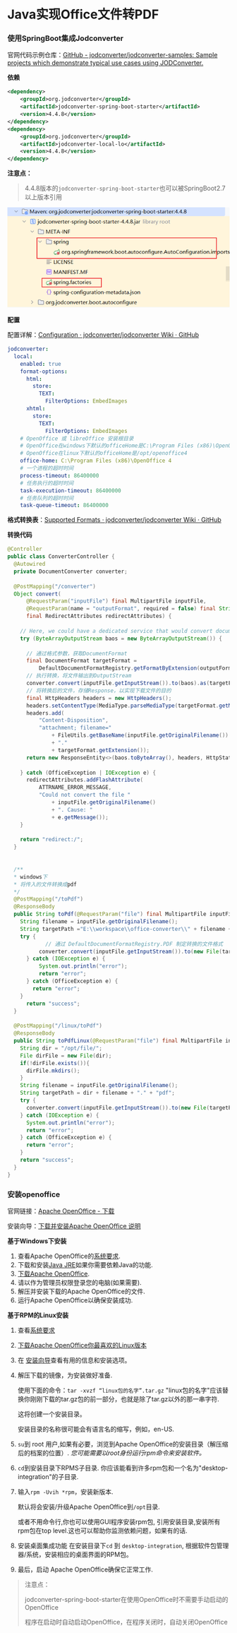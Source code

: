 # Java实现Office文件转PDF

### 使用SpringBoot集成Jodconverter

官网代码示例仓库：[GitHub - jodconverter/jodconverter-samples: Sample projects which demonstrate typical use cases using JODConverter.](https://github.com/jodconverter/jodconverter-samples)

**依赖**

```xml
<dependency>
    <groupId>org.jodconverter</groupId>
    <artifactId>jodconverter-spring-boot-starter</artifactId>
    <version>4.4.8</version>
</dependency>
<dependency>
    <groupId>org.jodconverter</groupId>
    <artifactId>jodconverter-local-lo</artifactId>
    <version>4.4.8</version>
</dependency>
```

**注意点：**

> 4.4.8版本的`jodconverter-spring-boot-starter`也可以被SpringBoot2.7以上版本引用

![image-20241107165509943](images/Java实现Office文件转PDF/image-20241107165509943.png) 

**配置**

配置详解：[Configuration · jodconverter/jodconverter Wiki · GitHub](https://github.com/jodconverter/jodconverter/wiki/Configuration)

```yml
jodconverter:
  local:
    enabled: true
    format-options:
      html:
        store:
          TEXT:
            FilterOptions: EmbedImages
      xhtml:
        store:
          TEXT:
            FilterOptions: EmbedImages
    # OpenOffice 或 libreOffice 安装根目录
    # OpenOffice在windows下默认的officeHome是C:\Program Files (x86)\OpenOffice 4
    # OpenOffice在linux下默认的officeHome是/opt/openoffice4
    office-home: C:\Program Files (x86)\OpenOffice 4
    # 一个进程的超时时间
    process-timeout: 86400000
    # 任务执行的超时时间
    task-execution-timeout: 86400000
    # 任务队列的超时时间
    task-queue-timeout: 86400000
```

**格式转换表**：[Supported Formats · jodconverter/jodconverter Wiki · GitHub](https://github.com/jodconverter/jodconverter/wiki/Supported-Formats)

**转换代码**

```java
@Controller
public class ConverterController {
  @Autowired
  private DocumentConverter converter;

  @PostMapping("/converter")
  Object convert(
      @RequestParam("inputFile") final MultipartFile inputFile,
      @RequestParam(name = "outputFormat", required = false) final String outputFormat,
      final RedirectAttributes redirectAttributes) {

    // Here, we could have a dedicated service that would convert document
    try (ByteArrayOutputStream baos = new ByteArrayOutputStream()) {

      // 通过格式参数，获取DocumentFormat
      final DocumentFormat targetFormat =
          DefaultDocumentFormatRegistry.getFormatByExtension(outputFormat);
      // 执行转换，将文件输出到OutputStream
      converter.convert(inputFile.getInputStream()).to(baos).as(targetFormat).execute();
	  // 将转换后的文件，存储Response，以实现下载文件的目的
      final HttpHeaders headers = new HttpHeaders();
      headers.setContentType(MediaType.parseMediaType(targetFormat.getMediaType()));
      headers.add(
          "Content-Disposition",
          "attachment; filename="
              + FileUtils.getBaseName(inputFile.getOriginalFilename())
              + "."
              + targetFormat.getExtension());
      return new ResponseEntity<>(baos.toByteArray(), headers, HttpStatus.OK);

    } catch (OfficeException | IOException e) {
      redirectAttributes.addFlashAttribute(
          ATTRNAME_ERROR_MESSAGE,
          "Could not convert the file "
              + inputFile.getOriginalFilename()
              + ". Cause: "
              + e.getMessage());
    }

    return "redirect:/";
  }

	
  /**
  * windows下
  * 将传入的文件转换成pdf
  */
  @PostMapping("/toPdf")
  @ResponseBody
  public String toPdf(@RequestParam("file") final MultipartFile inputFile){
    String filename = inputFile.getOriginalFilename();
    String targetPath ="E:\\workspace\\office-converter\\" + filename + "." + "pdf";
    try {
        	// 通过 DefaultDocumentFormatRegistry.PDF 制定转换的文件格式
          converter.convert(inputFile.getInputStream()).to(new File(targetPath)).as(DefaultDocumentFormatRegistry.PDF).execute();
      } catch (IOException e) {
          System.out.println("error");
          return "error";
      } catch (OfficeException e) {
        return "error";
    }
      return "success";
  }

  @PostMapping("/linux/toPdf")
  @ResponseBody
  public String toPdfLinux(@RequestParam("file") final MultipartFile inputFile){
    String dir = "/opt/file/";
    File dirFile = new File(dir);
    if(!dirFile.exists()){
      dirFile.mkdirs();
    }
    String filename = inputFile.getOriginalFilename();
    String targetPath = dir + filename + "." + "pdf";
    try {
      converter.convert(inputFile.getInputStream()).to(new File(targetPath)).as(DefaultDocumentFormatRegistry.PDF).execute();
    } catch (IOException e) {
      System.out.println("error");
      return "error";
    } catch (OfficeException e) {
      return "error";
    }
    return "success";
  }
}

```

### 安装openoffice

官网链接：[Apache OpenOffice - 下载](https://www.openoffice.org/zh-cn/download/)

安装向导：[下载并安装Apache OpenOffice 说明](https://www.openoffice.org/zh-cn/download/common/instructions.html)

**基于Windows下安装**

1. 查看Apache OpenOffice的[系统要求](http://www.openoffice.org/dev_docs/source/sys_reqs_aoo34.html).
2. 下载和安装[Java JRE](http://www.java.com/)如果你需要依赖Java的功能.
3. [下载Apache OpenOffice](http://www.openoffice.org/download/).
4. 请以作为管理员权限登录您的电脑(如果需要).
5. 解压并安装下载的Apache OpenOffice的文件.
6. 运行Apache OpenOffice以确保安装成功.



**基于RPM的Linux安装**

1. 查看[系统要求](http://www.openoffice.org/dev_docs/source/sys_reqs_aoo34.html)

2. [下载Apache OpenOffice你最喜欢的Linux版本](http://www.openoffice.org/download/)

3. 在 [安装向导](http://documentation.openoffice.org/setup_guide2/index.html#12)查看有用的信息和安装选项。

4. 解压下载的镜像，为安装做好准备.

   使用下面的命令：`tar -xvzf “linux包的名字”.tar.gz` "linux包的名字"应该替换你刚刚下载的tar.gz包的前一部分，也就是除了tar.gz以外的那一串字符.

   这将创建一个安装目录。

   安装目录的名称很可能会有语言名的缩写，例如，en-US.

5. `su`到 root 用户,如果有必要，浏览到Apache OpenOffice的安装目录（解压缩后的档案的位置）.
   *您可能需要以root身份运行rpm命令来安装软件。*

6. `cd`到安装目录下RPMS子目录.
   你应该能看到许多rpm包和一个名为"desktop-integration"的子目录.

7. 输入`rpm -Uvih *rpm`，安装新版本.

   默认将会安装/升级Apache OpenOffice到`/opt`目录.

   或者不用命令行,你也可以使用GUI程序安装rpm包, 引用安装目录,安装所有rpm包在top level.这也可以帮助你监测依赖问题，如果有的话.

8. 安装桌面集成功能
   在安装目录下`cd` 到 `desktop-integration`,
   根据软件包管理器/系统，安装相应的桌面界面的RPM包。

9. 最后，启动 Apache OpenOffice确保它正常工作.

> 注意点：
>
> jodconverter-spring-boot-starter在使用OpenOffice时不需要手动启动的OpenOffice
>
> 程序在启动时自动启动OpenOffice，在程序关闭时，自动关闭OpenOffice